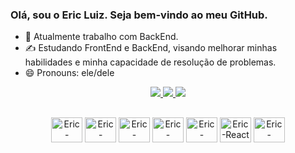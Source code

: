 ### Olá, sou o Eric Luiz. Seja bem-vindo ao meu GitHub.

- 💼 Atualmente trabalho com BackEnd.
- ✍️ Estudando FrontEnd e BackEnd, visando melhorar minhas habilidades e minha capacidade de resolução de problemas.
- 😄 Pronouns: ele/dele

<div align=center>
<a href="mailto:ericluizlucas@gmail.com" target="_blank"><img src="https://img.shields.io/badge/Gmail-D14836?style=for-the-badge&logo=gmail&logoColor=white" target="_blank">
<a/>
<a href="https://www.linkedin.com/in/eric-barbosa/" target="_blank"><img src="https://img.shields.io/badge/LinkedIn-0077B5?style=for-the-badge&logo=linkedin&logoColor=white" target="_blank">
<a/>
<a href="https://www.instagram.com/ericluizlucas/" target="_blank"><img src="https://img.shields.io/badge/Instagram-E4405F?style=for-the-badge&logo=instagram&logoColor=white" target="_blank">
<a/>
<div/>

##

<div>
<img align=center alt="Eric-Csharp" height="40" width="50" src="https://cdn.jsdelivr.net/gh/devicons/devicon/icons/csharp/csharp-original.svg" target="_blank">
<img align=center alt="Eric-Dotnet" height="40" width="50" src="https://cdn.jsdelivr.net/gh/devicons/devicon/icons/dotnetcore/dotnetcore-original.svg" target="_blank"/>
<img align=center alt="Eric-Typescript" height="40" width="50" src="https://cdn.jsdelivr.net/gh/devicons/devicon/icons/typescript/typescript-original.svg" target="_blank">
<img align=center alt="Eric-Javascript" height="40" width="50" src="https://cdn.jsdelivr.net/gh/devicons/devicon/icons/javascript/javascript-original.svg" target="_blank">
<img align=center alt="Eric-Nodejs" height="40" width="50" src="https://cdn.jsdelivr.net/gh/devicons/devicon/icons/nodejs/nodejs-original-wordmark.svg" target="_blank">
<img align=center alt="Eric-React" height="40" width="50" src="https://cdn.jsdelivr.net/gh/devicons/devicon/icons/react/react-original.svg" target="_blank">
<img align=center alt="Eric-Mysql" height="40" width="50" src="https://cdn.jsdelivr.net/gh/devicons/devicon/icons/mysql/mysql-original-wordmark.svg" target="_blank">
<div/>
